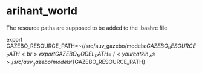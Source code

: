 # arihant_world<br>

The resource paths are supposed to be added to the .bashrc file. <br>

export GAZEBO_RESOURCE_PATH=~/<your catkin_ws>/src/auv_gazebo/models:${GAZEBO_RESOURCE_PATH} <br>
export GAZEBO_MODEL_PATH=~/<your catkin_ws>/src/auv_gazebo/models:${GAZEBO_RESOURCE_PATH}
